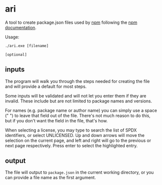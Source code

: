 # ari

A tool to create package.json files used by [npm](https://www.npmjs.com/) following the [npm documentation](https://docs.npmjs.com/cli/v8/configuring-npm/package-json).

Usage:
```cmd
./ari.exe [filename]
```
`[optional]`

## inputs

The program will walk you through the steps needed for creating the file and will provide a default for most steps.

Some inputs will be validated and will not let you enter them if they are invalid. These include but are not limited to package names and versions.

For names (e.g. package name or author name) you can simply use a space (" ") to leave that field out of the file. There's not much reason to do this, but if you don't want the field in the file, that's how.

When selecting a license, you may type to search the list of SPDX identifiers, or select UNLICENSED. Up and down arrows will move the selection on the current page, and left and right will go to the previous or next page respectively. Press enter to select the highlighted entry.

## output

The file will output to `package.json` in the current working directory, or you can provide a file name as the first argument.